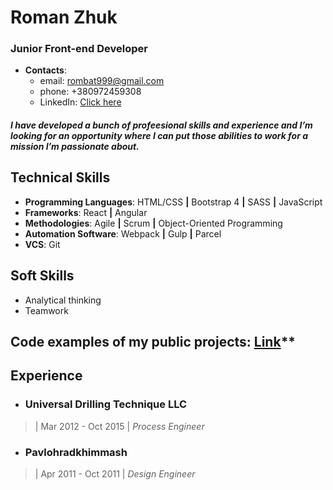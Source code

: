 # Roman Zhuk

### Junior Front-end Developer

- **Contacts**:
  - email: rombat999@gmail.com
  - phone: +380972459308
  - LinkedIn: [Click here](https://www.linkedin.com/in/roman-zhuk/)


##### I have developed a bunch of profeesional skills and experience and I’m looking for an opportunity where I can put those abilities to work for a mission I’m passionate about.


## Technical Skills
* **Programming Languages**: HTML/CSS **|** Bootstrap 4 **|** SASS **|** JavaScript
* **Frameworks**: React **|** Angular
* **Methodologies**: Agile **|** Scrum **|** Object-Oriented Programming
* **Automation Software**:   Webpack **|** Gulp **|** Parcel
* **VCS**: Git 

## Soft Skills
* Analytical thinking
* Teamwork

## Code examples of my public projects: [Link](https://github.com/ferdigo)**

## Experience

* ### Universal Drilling Technique LLC
> | Mar 2012 - Oct 2015 |
> *Process Engineer*

* ### Pavlohradkhimmash 
> | Apr 2011 - Oct 2011 |
> *Design Engineer*
